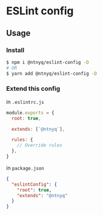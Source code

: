 # ESLint config

## Usage

### Install

```bash
$ npm i @ntnyq/eslint-config -D
# OR
$ yarn add @ntnyq/eslint-config -D
```

### Extend this config

in `.eslintrc.js`

```js
module.exports = {
  root: true,

  extends: [`@ntnyq`],

  rules: {
    // Override rules
  },
}
```

in `package.json`

```json
{
  "eslintConfig": {
    "root": true,
    "extends": "@ntnyq"
  }
}
```
